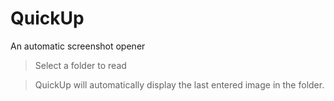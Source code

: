 # QuickUp
An automatic screenshot opener

> Select a folder to read

> QuickUp will automatically display the last entered image in the folder.